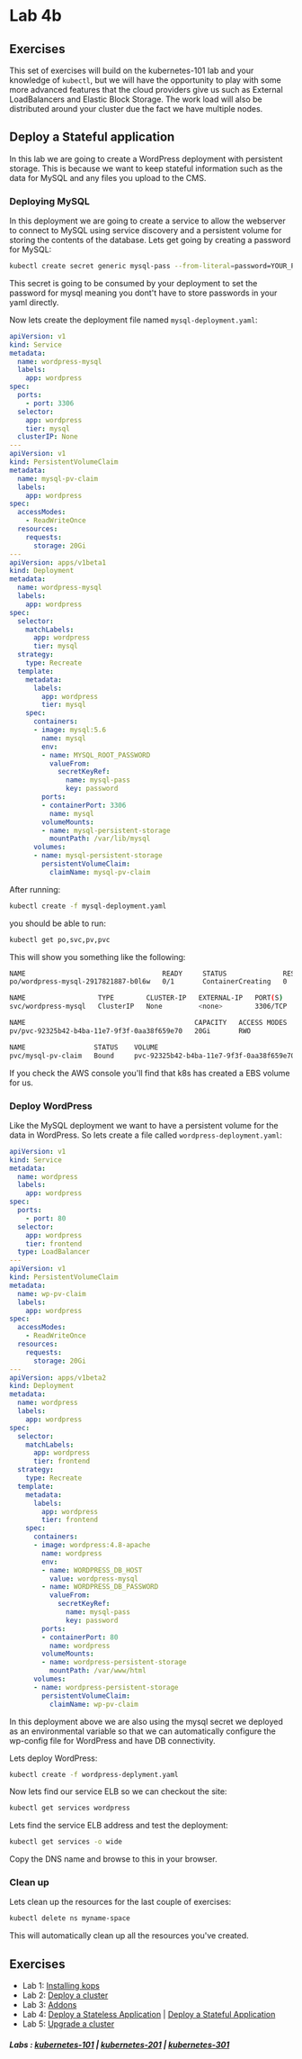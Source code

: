 # Lab 4b

## Exercises

This set of exercises will build on the kubernetes-101 lab and your knowledge of ```kubectl```, but we will have the opportunity to play with some more advanced features that the cloud providers give us such as External LoadBalancers and Elastic Block Storage. The work load will also be distributed around your cluster due the fact we have multiple nodes.

## Deploy a Stateful application

In this lab we are going to create a WordPress deployment with persistent storage. This is because we want to keep stateful information such as the data for MySQL and any files you upload to the CMS.

### Deploying MySQL

In this deployment we are going to create a service to allow the webserver to connect to MySQL using service discovery and a persistent volume for storing the contents of the database. Lets get going by creating a password for MySQL:

```bash
kubectl create secret generic mysql-pass --from-literal=password=YOUR_PASSWORD
```

This secret is going to be consumed by your deployment to set the password for mysql meaning you dont't have to store passwords in your yaml directly.

Now lets create the deployment file named `mysql-deployment.yaml`:

```yaml
apiVersion: v1
kind: Service
metadata:
  name: wordpress-mysql
  labels:
    app: wordpress
spec:
  ports:
    - port: 3306
  selector:
    app: wordpress
    tier: mysql
  clusterIP: None
---
apiVersion: v1
kind: PersistentVolumeClaim
metadata:
  name: mysql-pv-claim
  labels:
    app: wordpress
spec:
  accessModes:
    - ReadWriteOnce
  resources:
    requests:
      storage: 20Gi
---
apiVersion: apps/v1beta1
kind: Deployment
metadata:
  name: wordpress-mysql
  labels:
    app: wordpress
spec:
  selector:
    matchLabels:
      app: wordpress
      tier: mysql
  strategy:
    type: Recreate
  template:
    metadata:
      labels:
        app: wordpress
        tier: mysql
    spec:
      containers:
      - image: mysql:5.6
        name: mysql
        env:
        - name: MYSQL_ROOT_PASSWORD
          valueFrom:
            secretKeyRef:
              name: mysql-pass
              key: password
        ports:
        - containerPort: 3306
          name: mysql
        volumeMounts:
        - name: mysql-persistent-storage
          mountPath: /var/lib/mysql
      volumes:
      - name: mysql-persistent-storage
        persistentVolumeClaim:
          claimName: mysql-pv-claim
```
After running:

```bash
kubectl create -f mysql-deployment.yaml
```

you should be able to run:

```bash
kubectl get po,svc,pv,pvc
```

This will show you something like the following:

```bash
NAME                                  READY     STATUS              RESTARTS   AGE
po/wordpress-mysql-2917821887-b0l6w   0/1       ContainerCreating   0          23s

NAME                  TYPE        CLUSTER-IP   EXTERNAL-IP   PORT(S)    AGE
svc/wordpress-mysql   ClusterIP   None         <none>        3306/TCP   23s

NAME                                          CAPACITY   ACCESS MODES   RECLAIM POLICY   STATUS    CLAIM                     STORAGECLASS   REASON    AGE
pv/pvc-92325b42-b4ba-11e7-9f3f-0aa38f659e70   20Gi       RWO            Delete           Bound     ric-test/mysql-pv-claim   gp2                      22s

NAME                 STATUS    VOLUME                                     CAPACITY   ACCESS MODES   STORAGECLASS   AGE
pvc/mysql-pv-claim   Bound     pvc-92325b42-b4ba-11e7-9f3f-0aa38f659e70   20Gi       RWO            gp2            23s
```

If you check the AWS console you'll find that k8s has created a EBS volume for us.

### Deploy WordPress

Like the MySQL deployment we want to have a persistent volume for the data in WordPress. So lets create a file called `wordpress-deployment.yaml`:

```yaml
apiVersion: v1
kind: Service
metadata:
  name: wordpress
  labels:
    app: wordpress
spec:
  ports:
    - port: 80
  selector:
    app: wordpress
    tier: frontend
  type: LoadBalancer
---
apiVersion: v1
kind: PersistentVolumeClaim
metadata:
  name: wp-pv-claim
  labels:
    app: wordpress
spec:
  accessModes:
    - ReadWriteOnce
  resources:
    requests:
      storage: 20Gi
---
apiVersion: apps/v1beta2
kind: Deployment
metadata:
  name: wordpress
  labels:
    app: wordpress
spec:
  selector:
    matchLabels:
      app: wordpress
      tier: frontend
  strategy:
    type: Recreate
  template:
    metadata:
      labels:
        app: wordpress
        tier: frontend
    spec:
      containers:
      - image: wordpress:4.8-apache
        name: wordpress
        env:
        - name: WORDPRESS_DB_HOST
          value: wordpress-mysql
        - name: WORDPRESS_DB_PASSWORD
          valueFrom:
            secretKeyRef:
              name: mysql-pass
              key: password
        ports:
        - containerPort: 80
          name: wordpress
        volumeMounts:
        - name: wordpress-persistent-storage
          mountPath: /var/www/html
      volumes:
      - name: wordpress-persistent-storage
        persistentVolumeClaim:
          claimName: wp-pv-claim
```

In this deployment above we are also using the mysql secret we deployed as an environmental variable so that we can automatically configure the wp-config file for WordPress and have DB connectivity.

Lets deploy WordPress:

```bash
kubectl create -f wordpress-deplyment.yaml
```

Now lets find our service ELB so we can checkout the site:

```bash
kubectl get services wordpress
```

Lets find the service ELB address and test the deployment:

```bash
kubectl get services -o wide
```

Copy the DNS name and browse to this in your browser.

### Clean up

Lets clean up the resources for the last couple of exercises:

```bash
kubectl delete ns myname-space
```

This will automatically clean up all the resources you've created.

## Exercises

- Lab 1: [Installing kops](/kubernetes-201/labs/00-install-kops.md)
- Lab 2: [Deploy a cluster](/kubernetes-201/labs/01-deploy-cluster.md)
- Lab 3: [Addons](/kubernetes-201/labs/02-addons.md)
- Lab 4: [Deploy a Stateless Application](/kubernetes-201/labs/03-deploy-service.md) | [Deploy a Stateful Application](/kubernetes-201/labs/03-deploy-stateful-service.md)
- Lab 5: [Upgrade a cluster](/kubernetes-201/labs/04-upgrading.md)

##### Labs : [kubernetes-101](/kubernetes-101/) | [kubernetes-201](/kubernetes-201/) | [kubernetes-301](/kubernetes-301/)
